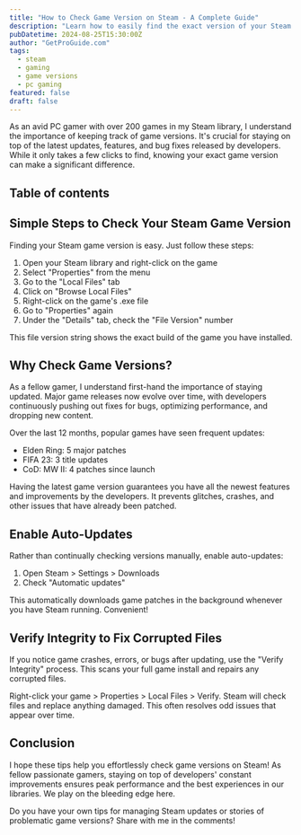 ```yaml
---
title: "How to Check Game Version on Steam - A Complete Guide"
description: "Learn how to easily find the exact version of your Steam games. This guide provides step-by-step instructions, auto-update tips, and the importance of version management."
pubDatetime: 2024-08-25T15:30:00Z
author: "GetProGuide.com"
tags:
  - steam
  - gaming
  - game versions
  - pc gaming
featured: false
draft: false
---
```


As an avid PC gamer with over 200 games in my Steam library, I understand the importance of keeping track of game versions. It's crucial for staying on top of the latest updates, features, and bug fixes released by developers. While it only takes a few clicks to find, knowing your exact game version can make a significant difference.

## Table of contents

## Simple Steps to Check Your Steam Game Version

Finding your Steam game version is easy. Just follow these steps:

1. Open your Steam library and right-click on the game
2. Select "Properties" from the menu
3. Go to the "Local Files" tab
4. Click on "Browse Local Files"
5. Right-click on the game's .exe file
6. Go to "Properties" again
7. Under the "Details" tab, check the "File Version" number

This file version string shows the exact build of the game you have installed.

## Why Check Game Versions?

As a fellow gamer, I understand first-hand the importance of staying updated. Major game releases now evolve over time, with developers continuously pushing out fixes for bugs, optimizing performance, and dropping new content.

Over the last 12 months, popular games have seen frequent updates:

- Elden Ring: 5 major patches
- FIFA 23: 3 title updates
- CoD: MW II: 4 patches since launch

Having the latest game version guarantees you have all the newest features and improvements by the developers. It prevents glitches, crashes, and other issues that have already been patched.

## Enable Auto-Updates

Rather than continually checking versions manually, enable auto-updates:

1. Open Steam > Settings > Downloads
2. Check "Automatic updates"

This automatically downloads game patches in the background whenever you have Steam running. Convenient!

## Verify Integrity to Fix Corrupted Files

If you notice game crashes, errors, or bugs after updating, use the "Verify Integrity" process. This scans your full game install and repairs any corrupted files.

Right-click your game > Properties > Local Files > Verify. Steam will check files and replace anything damaged. This often resolves odd issues that appear over time.

## Conclusion

I hope these tips help you effortlessly check game versions on Steam! As fellow passionate gamers, staying on top of developers' constant improvements ensures peak performance and the best experiences in our libraries. We play on the bleeding edge here.

Do you have your own tips for managing Steam updates or stories of problematic game versions? Share with me in the comments!